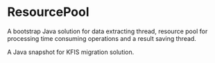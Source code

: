 # ResourcePool
A bootstrap Java solution for data extracting thread, resource pool for processing time consuming operations and a result saving thread.

A Java snapshot for KFIS migration solution.

